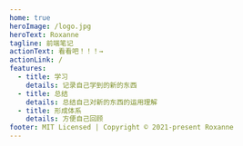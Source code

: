 ```yaml
---
home: true
heroImage: /logo.jpg
heroText: Roxanne
tagline: 前端笔记
actionText: 看看吧！！！→
actionLink: /
features:
  - title: 学习
    details: 记录自己学到的新的东西
  - title: 总结
    details: 总结自己对新的东西的运用理解
  - title: 形成体系
    details: 方便自己回顾
footer: MIT Licensed | Copyright © 2021-present Roxanne
---
```

